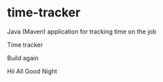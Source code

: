 # time-tracker
Java (Maven) application for tracking time on the job

Time tracker

Build again

Hii All
Good Night
